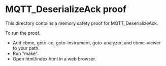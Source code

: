 MQTT_DeserializeAck proof
==============

This directory contains a memory safety proof for MQTT_DeserializeAck.

To run the proof.
* Add cbmc, goto-cc, goto-instrument, goto-analyzer, and cbmc-viewer
  to your path.
* Run "make".
* Open html/index.html in a web browser.
